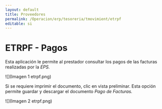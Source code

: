 ```yaml
---
layout: default
title: Proveedores
permalink: /Operacion/erp/tesoreria/tmovimient/etrpf
editable: si
---
```


# ETRPF - Pagos

Esta aplicación le permite al prestador consultar los pagos de las facturas realizadas por la *EPS.*

![](Imagen 1 etrpf.png)

Si se requiere imprimir el documento, clic en vista preliminar. Esta opción permite guardar y descargar el documento *Pago de Facturas.* 

![](Imagen 2 etrpf.png)
